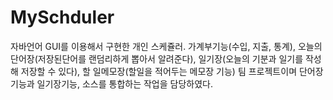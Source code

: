 # MySchduler
자바언어 GUI를 이용해서 구현한 개인 스케쥴러.
가계부기능(수입, 지출, 통계), 
오늘의단어장(저장된단어를 랜덤리하게 뽑아서 알려준다), 
일기장(오늘의 기분과 일기를 작성해 저장할 수 있다), 
할 일메모장(할일을 적어두는 메모장 기능)
팀 프로젝트이며 
단어장기능과 일기장기능, 소스를 통합하는 작업을 담당하였다.
  
